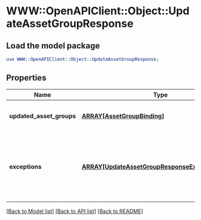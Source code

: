# WWW::OpenAPIClient::Object::UpdateAssetGroupResponse

## Load the model package
```perl
use WWW::OpenAPIClient::Object::UpdateAssetGroupResponse;
```

## Properties
Name | Type | Description | Notes
------------ | ------------- | ------------- | -------------
**updated_asset_groups** | [**ARRAY[AssetGroupBinding]**](AssetGroupBinding.md) | A list of successfully edited asset groups. | [optional] 
**exceptions** | [**ARRAY[UpdateAssetGroupResponseExceptionsInner]**](UpdateAssetGroupResponseExceptionsInner.md) | A list of errors associated with the asset groups. Will be returned if there is an error. | [optional] 

[[Back to Model list]](../README.md#documentation-for-models) [[Back to API list]](../README.md#documentation-for-api-endpoints) [[Back to README]](../README.md)


